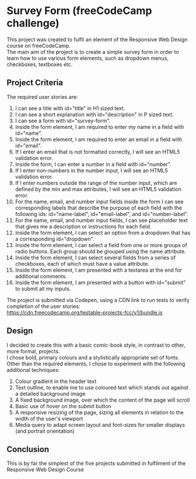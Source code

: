 # Survey Form (freeCodeCamp challenge)

This project was created to fulfil an element of the Responsive Web Design course on freeCodeCamp.  
The main aim of the project is to create a simple survey form in order to learn how to use various form elements, such as dropdown menus, checkboxes, textboxes etc.

## Project Criteria

The required user stories are:  
1. I can see a title with id="title" in H1 sized text.
2. I can see a short explanation with id="description" in P sized text.
3. I can see a form with id="survey-form".
4. Inside the form element, I am required to enter my name in a field with id="name".
5. Inside the form element, I am required to enter an email in a field with id="email".
6. If I enter an email that is not formatted correctly, I will see an HTML5 validation error.
7. Inside the form, I can enter a number in a field with id="number".
8. If I enter non-numbers in the number input, I will see an HTML5 validation error.
9. If I enter numbers outside the range of the number input, which are defined by the min and max attributes, I will see an HTML5 validation error.
10. For the name, email, and number input fields inside the form I can see corresponding labels that describe the purpose of each field with the following ids: id="name-label", id="email-label", and id="number-label".
11. For the name, email, and number input fields, I can see placeholder text that gives me a description or instructions for each field.
12. Inside the form element, I can select an option from a dropdown that has a corresponding id="dropdown".
13. Inside the form element, I can select a field from one or more groups of radio buttons. Each group should be grouped using the name attribute.
14. Inside the form element, I can select several fields from a series of checkboxes, each of which must have a value attribute.
15. Inside the form element, I am presented with a textarea at the end for additional comments.
16. Inside the form element, I am presented with a button with id="submit" to submit all my inputs.  

The project is submitted via Codepen, using a CDN link to run tests to verify completion of the user stories:  
https://cdn.freecodecamp.org/testable-projects-fcc/v1/bundle.js  

## Design

I decided to create this with a basic comic-book style, in contrast to other, more formal, projects.  
I chose bold, primary colours and a stylistically appropriate set of fonts.  
Other than the required elements, I chose to experiment with the following additional techniques:  
1. Colour gradient in the header text
2. Text outline, to enable me to use coloured text which stands out against a detailed background image
3. A fixed background image, over which the content of the page will scroll
4. Basic use of hover on the submit button
5. A responsive resizing of the page, sizing all elements in relation to the width of the user's viewport
6. Media query to adapt screen layout and font-sizes for smaller displays (and portrait orientation)

## Conclusion

This is by far the simplest of the five projects submitted in fulfilment of the Responsive Web Design Course
